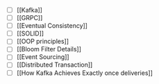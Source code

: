 - [ ] [[Kafka]]
- [ ] [[GRPC]]
- [ ] [[Eventual Consistency]]
- [ ] [[SOLID]]
- [ ] [[OOP principles]]
- [ ] [[Bloom Filter Details]]
- [ ] [[Event Sourcing]]
- [ ] [[Distributed Transaction]]
- [ ] [[How Kafka Achieves Exactly once deliveries]]
